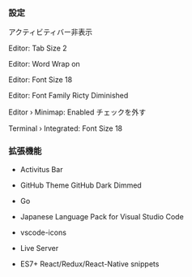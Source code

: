 ### 設定

アクティビティバー非表示

Editor: Tab Size 2

Editor: Word Wrap on

Editor: Font Size 18

Editor: Font Family Ricty Diminished

Editor › Minimap: Enabled チェックを外す

Terminal › Integrated: Font Size 18

### 拡張機能
- Activitus Bar
- GitHub Theme GitHub Dark Dimmed
- Go
- Japanese Language Pack for Visual Studio Code
- vscode-icons

- Live Server
- ES7+ React/Redux/React-Native snippets
